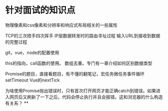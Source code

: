 # 针对面试的知识点

物理像素和css像素和分辨率和响应式布局相关的一些属性

TCP的三次捂手四次挥手
IP层数据转发时的路由寻址过程
输入URL到接收到数据的完整过程

git，vue，node的配置使用

this的指向，call函数的使用。
数组去重。专门有一章介绍如何区别数据类型

Promise的题目，直接看题目，有不懂的翻笔记，宏任务微任务事件循环setTimeout Vue的nextTick

为啥使用Promise抛出错误时，只有首次打开网页才能正确catch到错误。如果进入网页后又刷新了一下之后，代码会停止执行并且会报错。这和浏览器的什么构造有关系？
**